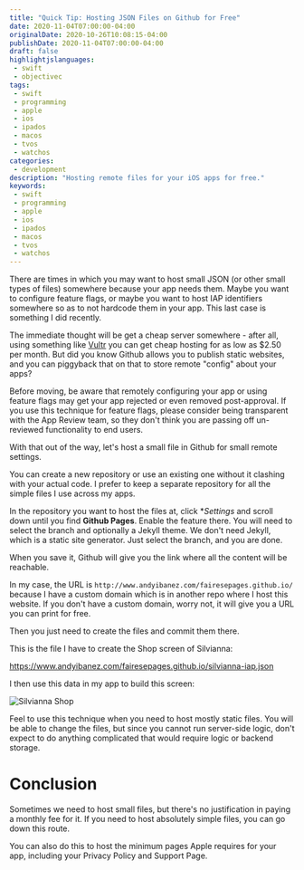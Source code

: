 ```yaml
---
title: "Quick Tip: Hosting JSON Files on Github for Free"
date: 2020-11-04T07:00:00-04:00
originalDate: 2020-10-26T10:08:15-04:00
publishDate: 2020-11-04T07:00:00-04:00
draft: false
highlightjslanguages:
 - swift
 - objectivec
tags:
 - swift
 - programming
 - apple
 - ios
 - ipados
 - macos
 - tvos
 - watchos
categories:
 - development
description: "Hosting remote files for your iOS apps for free."
keywords:
 - swift
 - programming
 - apple
 - ios
 - ipados
 - macos
 - tvos
 - watchos
---
```


There are times in which you may want to host small JSON (or other small types of files) somewhere because your app needs them. Maybe you want to configure feature flags, or maybe you want to host IAP identifiers somewhere so as to not hardcode them in your app. This last case is something I did recently.

The immediate thought will be get a cheap server somewhere - after all, using something like [Vultr](https://www.vultr.com/products/cloud-compute/#pricing) you can get cheap hosting for as low as $2.50 per month. But did you know Github allows you to publish static websites, and you can piggyback that on that to store remote "config" about your apps?

Before moving, be aware that remotely configuring your app or using feature flags may get your app rejected or even removed post-approval. If you use this technique for feature flags, please consider being transparent with the App Review team, so they don't think you are passing off un-reviewed functionality to end users.

With that out of the way, let's host a small file in Github for small remote settings.

You can create a new repository or use an existing one without it clashing with your actual code. I prefer to keep a separate repository for all the simple files I use across my apps.

In the repository you want to host the files at, click **Settings* and scroll down until you find **Github Pages**. Enable the feature there. You will need to select the branch and optionally a Jekyll theme. We don't need Jekyll, which is a static site generator. Just select the branch, and you are done.

When you save it, Github will give you the link where all the content will be reachable.

In my case, the URL is `http://www.andyibanez.com/fairesepages.github.io/` because I have a custom domain which is in another repo where I host this website. If you don't have a custom domain, worry not, it will give you a URL you can print for free.

Then you just need to create the files and commit them there.

This is the file I have to create the Shop screen of Silvianna:

https://www.andyibanez.com/fairesepages.github.io/silvianna-iap.json

I then use this data in my app to build this screen:

![Silvianna Shop](/img/silvianna_shop.PNG)

Feel to use this technique when you need to host mostly static files. You will be able to change the files, but since you cannot run server-side logic, don't expect to do anything complicated that would require logic or backend storage.

# Conclusion

Sometimes we need to host small files, but there's no justification in paying a monthly fee for it. If you need to host absolutely simple files, you can go down this route.

You can also do this to host the minimum pages Apple requires for your app, including your Privacy Policy and Support Page.

